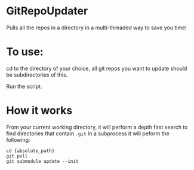 # GitRepoUpdater
Pulls all the repos in a directory in a multi-threaded way to save you time!

# To use:
cd to the directory of your choice, all git repos you want to update should be subdirectories of this.

Run the script.

# How it works
From your current working directory, it will perform a depth first search to find directories that contain `.git`
In a subprocess it will peform the following:
```
cd {absolute_path}
git pull
git submodule update --init
```
